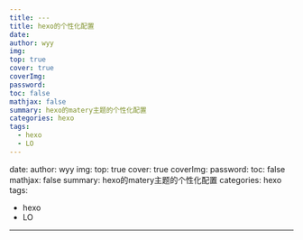 ```yaml
---
title: ---
title: hexo的个性化配置
date: 
author: wyy
img: 
top: true
cover: true
coverImg: 
password: 
toc: false
mathjax: false
summary: hexo的matery主题的个性化配置
categories: hexo
tags:
  - hexo
  - LO
---
```

date: 
author: wyy
img: 
top: true
cover: true
coverImg: 
password: 
toc: false
mathjax: false
summary: hexo的matery主题的个性化配置
categories: hexo
tags:
  - hexo
  - LO
---
